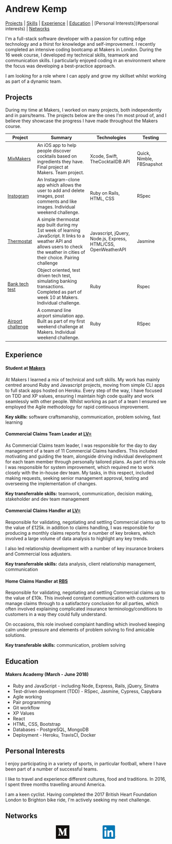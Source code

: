 # Andrew Kemp

[Projects](#projects) | [Skills](#skills) | [Experience](#experience) | [Education](#education) | [Personal Interests](#personal interests) | [Networks](#networks)

I'm a full-stack software developer with a passion for cutting edge technology and a thirst for knowledge and self-improvement. I recently completed an intensive coding bootcamp at Makers in London. During the 16 week course, I developed my technical skills, teamwork and communication skills. I particularly enjoyed coding in an environment where the focus was developing a best-practice approach.

I am looking for a role where I can apply and grow my skillset whilst working as part of a dynamic team.

## Projects

During my time at Makers, I worked on many projects, both independently and in pairs/teams. The projects below are the ones I'm most proud of, and I believe they showcase the progress I have made throughout the Makers course.

 | Project       | Summary       | Technologies  | Testing |
 | ------------- |---------------| --------------|---------|
 | [MixMakers](https://github.com/andyk144/MixMakers) | An iOS app to help people discover cocktails based on ingredients they have. Final project at Makers. Team project. | Xcode, Swift, TheCocktailDB API | Quick, Nimble, FBSnapshot |
 | [Instogram](https://github.com/andyk144/instagram-challenge) | An Instagram-clone app which allows the user to add and delete images, post comments and like images. Individual weekend challenge. | Ruby on Rails, HTML, CSS | RSpec |
 | [Thermostat](https://github.com/andyk144/thermostat) | A simple thermostat app built during my 1st week of learning JavaScript. It links to a weather API and allows users to check the weather in cities of their choice. Pairing challenge | Javascript, jQuery, Node.js, Express, HTML/CSS, OpenWeatherAPI | Jasmine |
 | [Bank tech test](https://github.com/andyk144/bank) | Object oriented, test driven tech test, simulating banking transactions. Completed as part of week 10 at Makers. Individual challenge. | Ruby | Rspec |
 | [Airport challenge](https://github.com/andyk144/airport_challenge) | A command line airport simulation app. Built as part of my first weekend challenge at Makers. Individual weekend challenge. | Ruby | RSpec |

## Experience

#### Student at [Makers](https://makers.tech/)

At Makers I learned a mix of technical and soft skills. My work has mainly centred around Ruby and Javascript projects, moving from simple CLI apps to full stack apps hosted on Heroku. Every step of the way, I have focused on TDD and XP values, ensuring I maintain high code quality and work seamlessly with other people. Whilst working as part of a team I ensured we employed the Agile methodology for rapid continuous improvement.

**Key skills:** software craftsmanship, communication, problem solving, fast learning

#### Commercial Claims Team Leader at [LV=](https://www.lv.com/)

As Commercial Claims team leader, I was responsible for the day to day management of a team of 11 Commercial Claims handlers. This included motivating and guiding the team, alongside driving individual development for each team member through personally tailored plans. As part of this role I was responsible for system improvement, which required me to work closely with the in-house dev team. My tasks, in this respect, included making requests, seeking senior management approval, testing and overseeing the implementation of changes.

**Key transferrable skills:** teamwork, communication, decision making, stakeholder and dev team management

#### Commercial Claims Handler at [LV=](https://www.lv.com/)

Responsible for validating, negotiating and settling Commercial claims up to the value of £125k. in addition to claims handling, I was responsible for producing a monthly claims reports for a number of key brokers, which involved a large volume of data analysis to highlight any key trends.

I also led relationship development with a number of key insurance brokers and Commercial loss adjusters.

**Key transferrable skills:** data analysis, client relationship management, communication

#### Home Claims Handler at [RBS](https://personal.rbs.co.uk/personal/insurance/home-insurance.html)

Responsible for validating, negotiating and settling Commercial claims up to the value of £10k. This involved constant communication with customers to manage claims through to a satisfactory conclusion for all parties, which often involved explaining complicated insurance terminology/conditions to customers in a way they could fully understand.

On occasions, this role involved complaint handling which involved keeping calm under pressure and elements of problem solving to find amicable solutions.

**Key transferable skills:** communication, problem solving

## Education

#### Makers Academy (March - June 2018)

- Ruby and JavaScript - including Node, Express, Rails, jQuery, Sinatra
- Test-driven development (TDD) - RSpec, Jasmine, Cypress, Capybara
- Agile working
- Pair programming
- Git workflow
- XP Values
- React
- HTML, CSS, Bootstrap
- Databases - PostgreSQL, MongoDB
- Deployment - Heroku, TravisCI, Docker

## Personal Interests

I enjoy participating in a variety of sports, in particular football, where I have been part of a number of successful teams.

I like to travel and experience different cultures, food and traditions. In 2016, I spent three months travelling around America.  

I am a keen cyclist. Having completed the 2017 British Heart Foundation London to Brighton bike ride, I'm actively seeking my next challenge.  

## Networks
<p align="center">

<a href="https://medium.com/@andyk_5">
<img src="/images/medium.png?format=300w" alt="medium" hspace="50" height="42" width="42"></a>

<a href="https://www.linkedin.com/in/andrew-kemp/">
<img src="/images/linkedin.png" alt="linkedin" hspace="50" height="42" width="42"></a>

</p>
